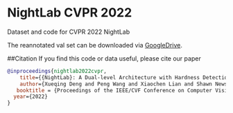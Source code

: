 # NightLab CVPR 2022
Dataset and code for CVPR 2022 NightLab

The reannotated val set can be downloaded via [GoogleDrive](https://drive.google.com/file/d/1AKKLatjlJSwypjhQgUsH3mJrxUKtcHS0/view?usp=sharing).

##Citation
If you find this code or data useful, please cite our paper
```bibtex
@inproceedings{nightlab2022cvpr,
    title={{NightLab}: A Dual-level Architecture with Hardness Detection for Segmentation at Night},
    author={Xueqing Deng and Peng Wang and Xiaochen Lian and Shawn Newsam},
   booktitle = {Proceedings of the IEEE/CVF Conference on Computer Vision and Pattern Recognition (CVPR)},
  year={2022}
}
```
